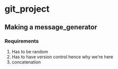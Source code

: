 # git_project

## Making a message_generator

### Requirements
1. Has to be random
2. Has to have version control hence why we're here
3. concatenation 
